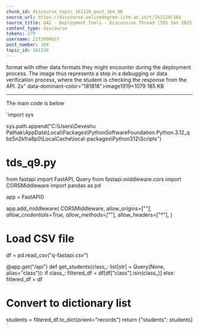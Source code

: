 ```yaml
---
chunk_id: discourse_topic_161120_post_164_06
source_url: https://discourse.onlinedegree.iitm.ac.in/t/161120/164
source_title: GA2 - Deployment Tools - Discussion Thread [TDS Jan 2025]
content_type: discourse
tokens: 279
username: 22f3000657
post_number: 164
topic_id: 161120
---
```


 format with other data formats they might encounter during the deployment process. The image thus represents a step in a debugging or data verification process, where the student is checking the response from the API. 2x" data-dominant-color="181818">image1919×1079 185 KB

---

The main code is below

`import sys

sys.path.append("C:\\Users\\Deveshu Pathak\\AppData\\Local\\Packages\\PythonSoftwareFoundation.Python.3.12_qbz5n2kfra8p0\\LocalCache\\local-packages\\Python312\\Scripts")
# tds_q9.py
from fastapi import FastAPI, Query
from fastapi.middleware.cors import CORSMiddleware
import pandas as pd

app = FastAPI()

app.add_middleware(
 CORSMiddleware,
 allow_origins=["*"], 
 allow_credentials=True,
 allow_methods=["*"], 
 allow_headers=["*"], 
)

# Load CSV file
df = pd.read_csv("q-fastapi.csv")

@app.get("/api")
def get_students(class_: list[str] = Query(None, alias="class")):
 if class_:
 filtered_df = df[df["class"].isin(class_)]
 else:
 filtered_df = df

# Convert to dictionary list
 students = filtered_df.to_dict(orient="records")
 return {"students": students}
`
